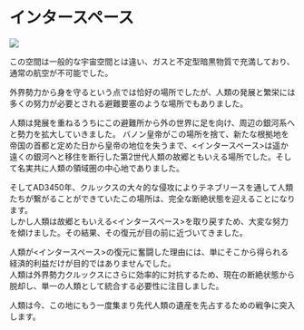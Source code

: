 # インタースペース
![](https://d3bbxo4nelobc3.cloudfront.net/html/img/help/1700_01.jpg)

この空間は一般的な宇宙空間とは違い、ガスと不定型暗黒物質で充満しており、通常の航空が不可能でした。


外界勢力から身を守るという点では恰好の場所でしたが、人類の発展と繁栄には多くの努力が必要とされる避難要塞のような場所でもありました。
​

人類は発展を重ねるうちにこの避難所から外の世界に足を向け、周辺の銀河系へと勢力を拡大していきました。 バノン皇帝がこの場所を捨て、新たな根拠地を帝国の首都と定めた日から皇帝の地位を失うまで、<インタースペース>は遥か遠くの銀河へと移住を断行した第2世代人類の故郷ともいえる場所でした。そして名実共に人類の領域圏の中心地でありました。

そしてAD3450年、クルックスの大々的な侵攻によりテネブリースを通して人類たちが繋がることができていたこの場所は、完全な断絶状態を迎えることになります。<br>
しかし人類は故郷ともいえる<インタースペース>を取り戻すため、大変な努力を傾けました。その結果、その復元が目の前に近づいてきました。

人類が<インタースペース>の復元に奮闘した理由には、単にそこから得られる経済的利益だけが目的ではありませんでした。<br>
人類は外界勢力クルックスにさらに効率的に対抗するため、現在の断絶状態から脱却し、単一の人類として統合する必要性に注目しました。

人類は今、この地にもう一度集まり先代人類の遺産を先占するための戦争に突入します。